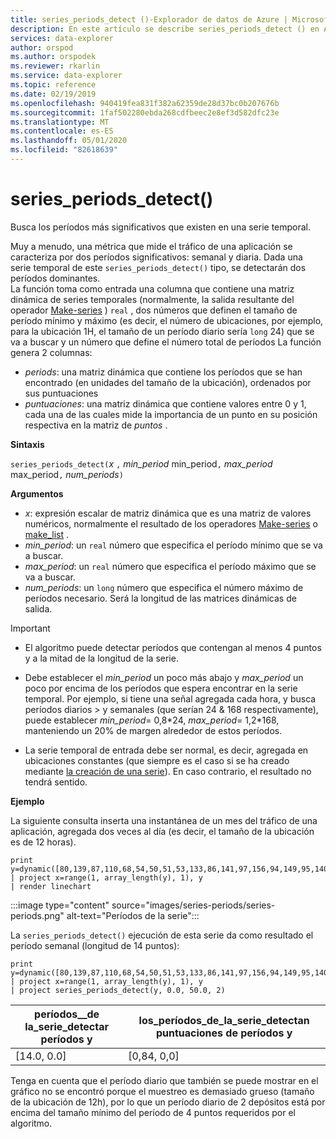 ```yaml
---
title: series_periods_detect ()-Explorador de datos de Azure | Microsoft Docs
description: En este artículo se describe series_periods_detect () en Azure Explorador de datos.
services: data-explorer
author: orspod
ms.author: orspodek
ms.reviewer: rkarlin
ms.service: data-explorer
ms.topic: reference
ms.date: 02/19/2019
ms.openlocfilehash: 940419fea831f382a62359de28d37bc0b207676b
ms.sourcegitcommit: 1faf502280ebda268cdfbeec2e8ef3d582dfc23e
ms.translationtype: MT
ms.contentlocale: es-ES
ms.lasthandoff: 05/01/2020
ms.locfileid: "82618639"
---
```

# <a name="series_periods_detect"></a>series_periods_detect()

Busca los períodos más significativos que existen en una serie temporal.  

Muy a menudo, una métrica que mide el tráfico de una aplicación se caracteriza por dos períodos significativos: semanal y diaria. Dada una serie temporal de este `series_periods_detect()` tipo, se detectarán dos períodos dominantes.  
La función toma como entrada una columna que contiene una matriz dinámica de series temporales (normalmente, la salida resultante del operador [Make-series](make-seriesoperator.md) ) `real` , dos números que definen el tamaño de período mínimo y máximo (es decir, el número de ubicaciones, por ejemplo, para la ubicación 1H, el tamaño de un período diario sería `long` 24) que se va a buscar y un número que define el número total de períodos La función genera 2 columnas:
* *periods*: una matriz dinámica que contiene los períodos que se han encontrado (en unidades del tamaño de la ubicación), ordenados por sus puntuaciones
* *puntuaciones*: una matriz dinámica que contiene valores entre 0 y 1, cada una de las cuales mide la importancia de un punto en su posición respectiva en la matriz de *puntos* .
 
**Sintaxis**

`series_periods_detect(`*x* `,` *min_period* min_period`,` *max_period* max_period`,` *num_periods*`)`

**Argumentos**

* *x*: expresión escalar de matriz dinámica que es una matriz de valores numéricos, normalmente el resultado de los operadores [Make-series](make-seriesoperator.md) o [make_list](makelist-aggfunction.md) .
* *min_period*: un `real` número que especifica el período mínimo que se va a buscar.
* *max_period*: un `real` número que especifica el período máximo que se va a buscar.
* *num_periods*: un `long` número que especifica el número máximo de períodos necesario. Será la longitud de las matrices dinámicas de salida.

> [!IMPORTANT]
> * El algoritmo puede detectar períodos que contengan al menos 4 puntos y a la mitad de la longitud de la serie. 
>
> * Debe establecer el *min_period* un poco más abajo y *max_period* un poco por encima de los períodos que espera encontrar en la serie temporal. Por ejemplo, si tiene una señal agregada cada hora, y busca períodos diarios > y semanales (que serían 24 & 168 respectivamente), puede establecer *min_period*= 0,8\*24, *max_period*= 1,2\*168, manteniendo un 20% de margen alrededor de estos períodos.
>
> * La serie temporal de entrada debe ser normal, es decir, agregada en ubicaciones constantes (que siempre es el caso si se ha creado mediante [la creación de una serie](make-seriesoperator.md)). En caso contrario, el resultado no tendrá sentido.


**Ejemplo**

La siguiente consulta inserta una instantánea de un mes del tráfico de una aplicación, agregada dos veces al día (es decir, el tamaño de la ubicación es de 12 horas).

```kusto
print y=dynamic([80,139,87,110,68,54,50,51,53,133,86,141,97,156,94,149,95,140,77,61,50,54,47,133,72,152,94,148,105,162,101,160,87,63,53,55,54,151,103,189,108,183,113,175,113,178,90,71,62,62,65,165,109,181,115,182,121,178,114,170])
| project x=range(1, array_length(y), 1), y  
| render linechart 
```

:::image type="content" source="images/series-periods/series-periods.png" alt-text="Períodos de la serie":::

La `series_periods_detect()` ejecución de esta serie da como resultado el período semanal (longitud de 14 puntos):

```kusto
print y=dynamic([80,139,87,110,68,54,50,51,53,133,86,141,97,156,94,149,95,140,77,61,50,54,47,133,72,152,94,148,105,162,101,160,87,63,53,55,54,151,103,189,108,183,113,175,113,178,90,71,62,62,65,165,109,181,115,182,121,178,114,170])
| project x=range(1, array_length(y), 1), y  
| project series_periods_detect(y, 0.0, 50.0, 2)
```

| períodos\_\_de la\_serie\_detectar períodos y  | los\_períodos\_de\_la\_serie\_detectan puntuaciones de períodos y |
|-------------|-------------------|
| [14.0, 0.0] | [0,84, 0,0]  |


Tenga en cuenta que el período diario que también se puede mostrar en el gráfico no se encontró porque el muestreo es demasiado grueso (tamaño de la ubicación de 12h), por lo que un período diario de 2 depósitos está por encima del tamaño mínimo del período de 4 puntos requeridos por el algoritmo.